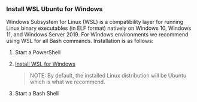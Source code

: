 ### Install WSL Ubuntu for Windows

Windows Subsystem for Linux (WSL) is a compatibility layer for running Linux binary executables (in ELF format) natively on Windows 10, Windows 11, and Windows Server 2019. For Windows environments we recommend using WSL for all Bash commands. Installation is as follows:

1. Start a PowerShell

1. [Install WSL for Windows](https://docs.microsoft.com/en-us/windows/wsl/install)

    > NOTE: By default, the installed Linux distribution will be Ubuntu which is what we recommend.

1. Start a Bash Shell

